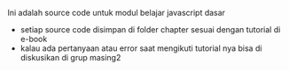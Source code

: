 Ini adalah source code untuk modul belajar javascript dasar

- setiap source code disimpan di folder chapter sesuai dengan tutorial di e-book
- kalau ada pertanyaan atau error saat mengikuti tutorial nya bisa di diskusikan di grup masing2
